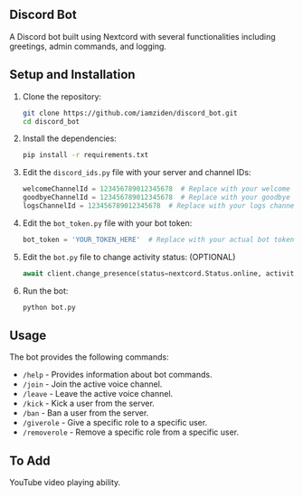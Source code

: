 ## Discord Bot

A Discord bot built using Nextcord with several functionalities including greetings, admin commands, and logging.

## Setup and Installation

1. Clone the repository:
    ```sh
    git clone https://github.com/iamziden/discord_bot.git
    cd discord_bot
    ```
    
2. Install the dependencies:
    ```sh
    pip install -r requirements.txt
    ```

3. Edit the `discord_ids.py` file with your server and channel IDs:
    ```python
    welcomeChannelId = 123456789012345678  # Replace with your welcome channel ID
    goodbyeChannelId = 123456789012345678  # Replace with your goodbye channel ID
    logsChannelId = 123456789012345678  # Replace with your logs channel ID
    ```

4. Edit the `bot_token.py` file with your bot token:
    ```python
    bot_token = 'YOUR_TOKEN_HERE'  # Replace with your actual bot token
    ```

5. Edit the `bot.py` file to change activity status: (OPTIONAL)
    ```python
    await client.change_presence(status=nextcord.Status.online, activity=nextcord.Activity(type=nextcord.ActivityType.playing, name='/help'))
    ```

6. Run the bot:
    ```sh
    python bot.py
    ```

## Usage

The bot provides the following commands:
- `/help` - Provides information about bot commands.
- `/join` - Join the active voice channel.
- `/leave` - Leave the active voice channel.
- `/kick` - Kick a user from the server.
- `/ban` - Ban a user from the server.
- `/giverole` - Give a specific role to a specific user.
- `/removerole` - Remove a specific role from a specific user.

## To Add
YouTube video playing ability.

